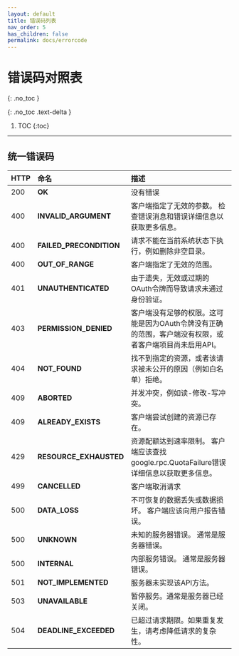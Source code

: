 ```yaml
---
layout: default
title: 错误码列表
nav_order: 5
has_children: false
permalink: docs/errorcode
---
```


# 错误码对照表 
{: .no_toc }



{: .no_toc .text-delta }

1. TOC
{:toc}

---

## 统一错误码

| HTTP | 命名                    | 描述                                                         |
| :--- | :---------------------- | :----------------------------------------------------------- |
| 200  | **OK**                  | 没有错误                                                     |
| 400  | **INVALID_ARGUMENT**    | 客户端指定了无效的参数。 检查错误消息和错误详细信息以获取更多信息。 |
| 400  | **FAILED_PRECONDITION** | 请求不能在当前系统状态下执行，例如删除非空目录。             |
| 400  | **OUT_OF_RANGE**        | 客户端指定了无效的范围。                                     |
| 401  | **UNAUTHENTICATED**     | 由于遗失，无效或过期的OAuth令牌而导致请求未通过身份验证。    |
| 403  | **PERMISSION_DENIED**   | 客户端没有足够的权限。这可能是因为OAuth令牌没有正确的范围，客户端没有权限，或者客户端项目尚未启用API。 |
| 404  | **NOT_FOUND**           | 找不到指定的资源，或者该请求被未公开的原因（例如白名单）拒绝。 |
| 409  | **ABORTED**             | 并发冲突，例如读-修改-写冲突。                               |
| 409  | **ALREADY_EXISTS**      | 客户端尝试创建的资源已存在。                                 |
| 429  | **RESOURCE_EXHAUSTED**  | 资源配额达到速率限制。 客户端应该查找google.rpc.QuotaFailure错误详细信息以获取更多信息。 |
| 499  | **CANCELLED**           | 客户端取消请求                                               |
| 500  | **DATA_LOSS**           | 不可恢复的数据丢失或数据损坏。 客户端应该向用户报告错误。    |
| 500  | **UNKNOWN**             | 未知的服务器错误。 通常是服务器错误。                        |
| 500  | **INTERNAL**            | 内部服务错误。 通常是服务器错误。                            |
| 501  | **NOT_IMPLEMENTED**     | 服务器未实现该API方法。                                      |
| 503  | **UNAVAILABLE**         | 暂停服务。通常是服务器已经关闭。                             |
| 504  | **DEADLINE_EXCEEDED**   | 已超过请求期限。如果重复发生，请考虑降低请求的复杂性。       |